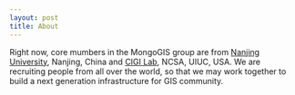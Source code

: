 ```yaml
---
layout: post
title: About
---
```



Right now, core mumbers in the MongoGIS group are from [Nanjing University](http://gis.nju.edu.cn/), Nanjing, China and [CIGI Lab](http://cybergis.illinois.edu/), NCSA, UIUC, USA. We are recruiting people from all over the world, so that we may work together to build a next generation infrastructure for GIS community.


